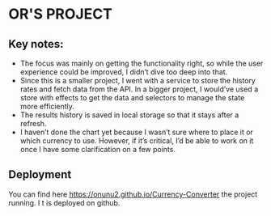 # OR'S PROJECT

## Key notes:
- The focus was mainly on getting the functionality right, so while the user experience could be improved, I didn’t dive too deep into that.
- Since this is a smaller project, I went with a service to store the history rates and fetch data from the API.
In a bigger project, I would’ve used a store with effects to get the data and selectors to manage the state more efficiently.
- The results history is saved in local storage so that it stays after a refresh.
- I haven’t done the chart yet because I wasn’t sure where to place it or which currency to use. 
However, if it’s critical, I’d be able to work on it once I have some clarification on a few points.


## Deployment
You can find here https://onunu2.github.io/Currency-Converter the project running. I t is deployed on github.
